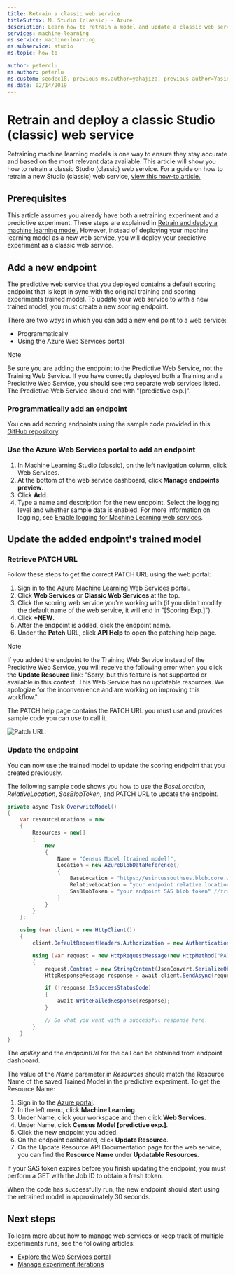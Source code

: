 ```yaml
---
title: Retrain a classic web service
titleSuffix: ML Studio (classic) - Azure
description: Learn how to retrain a model and update a classic web service to use the newly trained model in Azure Machine Learning Studio (classic).
services: machine-learning
ms.service: machine-learning
ms.subservice: studio
ms.topic: how-to

author: peterclu
ms.author: peterlu
ms.custom: seodec18, previous-ms.author=yahajiza, previous-author=YasinMSFT
ms.date: 02/14/2019
---
```

# Retrain and deploy a classic Studio (classic) web service

Retraining machine learning models is one way to ensure they stay accurate and based on the most relevant data available. This article will show you how to retrain a classic Studio (classic) web service. For a guide on how to retrain a new Studio (classic) web service, [view this how-to article.](retrain-machine-learning-model.md)

## Prerequisites

This article assumes you already have both a retraining experiment and a predictive experiment. These steps are explained in [Retrain and deploy a machine learning model.](/azure/machine-learning/studio/retrain-machine-learning-model) However, instead of deploying your machine learning model as a new web service, you will deploy your predictive experiment as a classic web service.
     
## Add a new endpoint

The predictive web service that you deployed contains a default scoring endpoint that is kept in sync with the original training and scoring experiments trained model. To update your web service to with a new trained model, you must create a new scoring endpoint.

There are two ways in which you can add a new end point to a web service:

* Programmatically
* Using the Azure Web Services portal

> [!NOTE]
> Be sure you are adding the endpoint to the Predictive Web Service, not the Training Web Service. If you have correctly deployed both a Training and a Predictive Web Service, you should see two separate web services listed. The Predictive Web Service should end with "[predictive exp.]".
>

### Programmatically add an endpoint

You can add scoring endpoints using the sample code provided in this [GitHub repository](https://github.com/hning86/azuremlps#add-amlwebserviceendpoint).

### Use the Azure Web Services portal to add an endpoint

1. In Machine Learning Studio (classic), on the left navigation column, click Web Services.
1. At the bottom of the web service dashboard, click **Manage endpoints preview**.
1. Click **Add**.
1. Type a name and description for the new endpoint. Select the logging level and whether sample data is enabled. For more information on logging, see [Enable logging for Machine Learning web services](web-services-logging.md).

## Update the added endpoint's trained model

### Retrieve PATCH URL

Follow these steps to get the correct PATCH URL using the web portal:

1. Sign in to the [Azure Machine Learning Web Services](https://services.azureml.net/) portal.
1. Click **Web Services** or **Classic Web Services** at the top.
1. Click the scoring web service you're working with (if you didn't modify the default name of the web service, it will end in "[Scoring Exp.]").
1. Click **+NEW**.
1. After the endpoint is added, click the endpoint name.
1. Under the **Patch** URL, click **API Help** to open the patching help page.

> [!NOTE]
> If you added the endpoint to the Training Web Service instead of the Predictive Web Service, you will receive the following error when you click the **Update Resource** link: "Sorry, but this feature is not supported or available in this context. This Web Service has no updatable resources. We apologize for the inconvenience and are working on improving this workflow."
>

The PATCH help page contains the PATCH URL you must use and provides sample code you can use to call it.

![Patch URL.](./media/retrain-classic/ml-help-page-patch-url.png)

### Update the endpoint

You can now use the trained model to update the scoring endpoint that you created previously.

The following sample code shows you how to use the *BaseLocation*, *RelativeLocation*, *SasBlobToken*, and PATCH URL to update the endpoint.

```csharp
private async Task OverwriteModel()
{
    var resourceLocations = new
    {
        Resources = new[]
        {
            new
            {
                Name = "Census Model [trained model]",
                Location = new AzureBlobDataReference()
                {
                    BaseLocation = "https://esintussouthsus.blob.core.windows.net/",
                    RelativeLocation = "your endpoint relative location", //from the output, for example: "experimentoutput/8946abfd-79d6-4438-89a9-3e5d109183/8946abfd-79d6-4438-89a9-3e5d109183.ilearner"
                    SasBlobToken = "your endpoint SAS blob token" //from the output, for example: "?sv=2013-08-15&sr=c&sig=37lTTfngRwxCcf94%3D&st=2015-01-30T22%3A53%3A06Z&se=2015-01-31T22%3A58%3A06Z&sp=rl"
                }
            }
        }
    };

    using (var client = new HttpClient())
    {
        client.DefaultRequestHeaders.Authorization = new AuthenticationHeaderValue("Bearer", apiKey);

        using (var request = new HttpRequestMessage(new HttpMethod("PATCH"), endpointUrl))
        {
            request.Content = new StringContent(JsonConvert.SerializeObject(resourceLocations), System.Text.Encoding.UTF8, "application/json");
            HttpResponseMessage response = await client.SendAsync(request);

            if (!response.IsSuccessStatusCode)
            {
                await WriteFailedResponse(response);
            }

            // Do what you want with a successful response here.
        }
    }
}
```

The *apiKey* and the *endpointUrl* for the call can be obtained from endpoint dashboard.

The value of the *Name* parameter in *Resources* should match the Resource Name of the saved Trained Model in the predictive experiment. To get the Resource Name:

1. Sign in to the [Azure portal](https://portal.azure.com).
1. In the left menu, click **Machine Learning**.
1. Under Name, click your workspace and then click **Web Services**.
1. Under Name, click **Census Model [predictive exp.]**.
1. Click the new endpoint you added.
1. On the endpoint dashboard, click **Update Resource**.
1. On the Update Resource API Documentation page for the web service, you can find the **Resource Name** under **Updatable Resources**.

If your SAS token expires before you finish updating the endpoint, you must perform a GET with the Job ID to obtain a fresh token.

When the code has successfully run, the new endpoint should start using the retrained model in approximately 30 seconds.

## Next steps

To learn more about how to manage web services or keep track of multiple experiments runs, see the following articles:

* [Explore the  Web Services portal](manage-new-webservice.md)
* [Manage experiment iterations](manage-experiment-iterations.md)